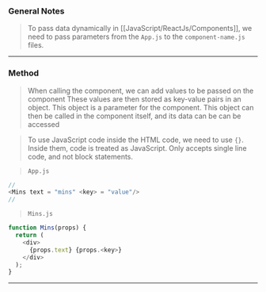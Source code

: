 
### General Notes

> To pass data dynamically in [[JavaScript/ReactJs/Components]], we need to pass parameters from the `App.js` to the `component-name.js` files.

---

### Method

> When calling the component, we can add values to be passed on the component
> These values are then stored as key-value pairs in an object. This object is a parameter for the component.
> This object can then be called in the component itself, and its data can be can be accessed

> To use JavaScript code inside the HTML code, we need to use `{}`. 
> Inside them, code is treated as JavaScript.
> Only accepts single line code, and not block statements.

>`App.js`
```JavaScript
//
<Mins text = "mins" <key> = "value"/>
//
```

>`Mins.js`
```JavaScript
function Mins(props) {
  return (
    <div>
      {props.text} {props.<key>}
    </div>
  );
}
```

---
